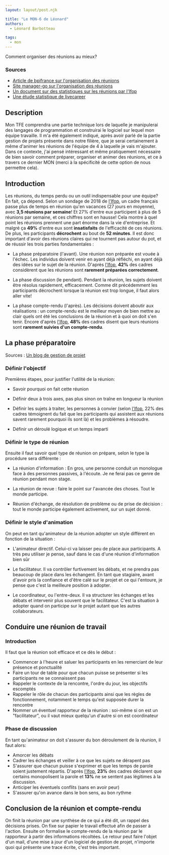 ```yaml
---
layout: layout/post.njk

title: "Le MON-6 de Léonard"
authors:
  - Léonard Barbotteau

tags:
  - mon
---
```


<!-- début résumé -->
Comment organiser des réunions au mieux?
<!-- fin résumé -->

### Sources
- [Article de bpifrance sur l'organisation des réunions](https://bigmedia.bpifrance.fr/news/trois-conseils-pour-organiser-des-reunions-vraiment-efficaces)
- [Site manager-go sur l'organisation des réunions](https://www.manager-go.com/gestion-de-projet/conduite-de-reunion.htm)
- [Un document sur des statistiques sur les réunions par l'Ifop](https://www.ifop.com/wp-content/uploads/2018/10/CP-En-2018-les-cadres-passeront-plus-de-temps-en-réunion-qu’en-vacances-WisemblyIFOP.pdf)
- [Une étude statistique de livecareer](https://www.livecareer.fr/conseils-de-carriere/reunions-sur-lieu-de-travail-etude-2022#:~:text=Le%20travailleur%20moyen%20passe%20au,réunions%20sont%20considérées%20comme%20improductives.)

## Description

Mon TFE comprendra une partie technique lors de laquelle je manipulerai des langages de programmation et construirai le logiciel sur lequel mon équipe travaille. Il m'a été également indiqué, après avoir parlé de la partie gestion de projets présente dans notre filière, que je serai certainement à même d'animer les réunions de l'équipe de 4 à laquelle je vais m'ajouter.
Dans ce contexte, j'ai pensé intéressant et même pratiquement nécessaire de bien savoir comment préparer, organiser et animer des réunions, et ce à travers ce dernier MON (merci à la spécificité de cette option de nous permettre cela).

## Introduction

Les réunions, du temps perdu ou un outil indispensable pour une équipe? En fait, ça dépend. Selon un sondage de 2018 de [l'Ifop](https://www.ifop.com/wp-content/uploads/2018/10/CP-En-2018-les-cadres-passeront-plus-de-temps-en-réunion-qu’en-vacances-WisemblyIFOP.pdf), un cadre français passe plus de temps en réunion qu'en vacances (27 jours en moyenne), avec **3,5 réunions par semaine**! Et 27% d'entre eux participent à plus de 5 réunions par semaine, et ces chiffres sont en hausse! Cela montre à quel point les réunions prennent une part énorme dans la vie d'entreprise. Et malgré ça **49%** d'entre eux sont **insatisfaits** de l'efficacité de ces réunions. De plus, les participants **décrochent** au bout de **52 minutes**. 
Il est donc important d'avoir des réunions claires qui ne tournent pas autour du pot, et de réussir les trois parties fondamentales :

- La phase préparatoire (l'avant). Une réunion non préparée est vouée à l'échec. Les individus doivent venir en ayant déjà réfléchi, en ayant déjà des idées sur le sujet de la réunion. D'après [l'Ifop](https://www.ifop.com/wp-content/uploads/2018/10/CP-En-2018-les-cadres-passeront-plus-de-temps-en-réunion-qu’en-vacances-WisemblyIFOP.pdf), **42%** des cadres considèrent que les réunions sont **rarement préparées correctement**.

- La phase discussion (le pendant). Pendant la réunion, les sujets doivent être résolus rapidement, efficacement. Comme dit précédemment les participants décrochent lorsque la réunion est trop longue, il faut alors aller vite!

- La phase compte-rendu (l'après). Les décisions doivent aboutir aux réalisations : un compte-rendu est le meilleur moyen de bien mettre au clair quels ont été les conclusions de la réunion et à quoi on doit s'en tenir. Encore d'après [l'Ifop](https://www.ifop.com/wp-content/uploads/2018/10/CP-En-2018-les-cadres-passeront-plus-de-temps-en-réunion-qu’en-vacances-WisemblyIFOP.pdf), **48%** des cadres disent que leurs réunions sont **rarement suivies d'un compte-rendu**.

## La phase préparatoire

Sources : [Un blog de gestion de projet](https://blog-gestion-de-projet.com/comment-preparer-une-reunion/)

### Définir l'objectif
Premières étapes, pour justifier l'utilité de la réunion:

- Savoir pourquoi on fait cette réunion

- Définir deux à trois axes, pas plus sinon on traîne en longueur la réunion

- Définir les sujets à traiter, les personnes à convier (selon [l'Ifop](https://www.ifop.com/wp-content/uploads/2018/10/CP-En-2018-les-cadres-passeront-plus-de-temps-en-réunion-qu’en-vacances-WisemblyIFOP.pdf), 22% des cadres témoignent du fait que les participants qui assistent aux réunions savent rarement pourquoi ils sont là) et les problèmes à résoudre. 

- Définir un déroulé logique et un temps imparti

### Définir le type de réunion
Ensuite il faut savoir quel type de réunion on prépare, selon le type la procédure sera différente :

- La réunion d'information : En gros, une personne conduit un monologue face à des personnes passives, à l'écoute. Je ne ferai pas ce genre de réunion pendant mon stage.

- La réunion de revue : faire le point sur l'avancée des choses. Tout le monde participe.

- Réunion d'échange, de résolution de problème ou de prise de décision : tout le monde participe également activement, sur un sujet donné.

### Définir le style d'animation
On peut en tant qu'animateur de la réunion adopter un style différent en fonction de la situation :

- L'animateur directif. Celui-ci va laisser peu de place aux participants. A très peu utiliser je pense, sauf dans le cas d'une réunion d'information bien sûr

- Le facilitateur. Il va contrôler furtivement les débats, et ne prendra pas beaucoup de place dans les échangent. En tant que stagiaire, avant d'avoir pris la confiance et d'être calé sur le projet et ce qui l'entoure, je pense que c'est la meilleure position à adopter.

- Le coordinateur, ou l'entre-deux. Il va structurer les échanges et les débats et intervenir plus souvent que le facilitateur. C'est la situation à adopter quand on participe sur le projet autant que les autres collaborateurs.

## Conduire une réunion de travail

### Introduction
Il faut que la réunion soit efficace et ce dès le début :
- Commencer à l'heure et saluer les participants en les remerciant de leur présence et ponctualité
- Faire un tour de table pour que chacun puisse se présenter si les participants ne se connaissent pas
- Rappeler le contexte de la rencontre, l'ordre du jour, les objectifs escomptés
- Rappeler le rôle de chacun des participants ainsi que les règles de fonctionnement, notamment le temps qu'est supposée durer la rencontre
- Nommer un éventuel rapporteur de la réunion : soi-même si on est un "facilitateur", ou il vaut mieux quelqu'un d'autre si on est coordinateur

### Phase de discussion
En tant qu'animateur on doit s'assurer du bon déroulement de la réunion, il faut alors:
- Amorcer les débats
- Cadrer les échanges et veiller à ce que les sujets ne dérapent pas
- S'assurer que chacun puisse s'exprimer et que les temps de parole soient justement répartis. D'après [l'Ifop](https://www.ifop.com/wp-content/uploads/2018/10/CP-En-2018-les-cadres-passeront-plus-de-temps-en-réunion-qu’en-vacances-WisemblyIFOP.pdf), **23%** des cadres déclarent que certains monopolisent la parole et **13%** ne se sentent pas légitimes à la discussion.
- Anticiper les éventuels conflits (sans en avoir peur)
- S'assurer qu'on avance dans le bon sens, au bon rythme

## Conclusion de la réunion et compte-rendu
On finit la réunion par une synthèse de ce qui a été dit, un rappel des décisions prises. On fixe sur papier le travail effectué afin de passer à l'action. Ensuite on formalise le compte-rendu de la réunion par le rapporteur à partir des informations récoltées. Le retour peut faire l'objet d'un mail, d'une mise à jour d'un logiciel de gestion de projet, n'importe quoi qui présente une trace écrite, c'est très important.

